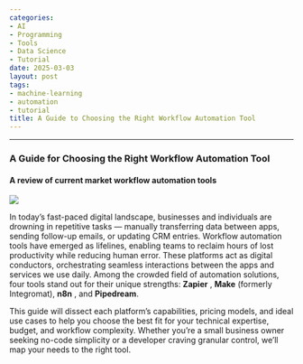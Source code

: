 ```yaml
---
categories:
- AI
- Programming
- Tools
- Data Science
- Tutorial
date: 2025-03-03
layout: post
tags:
- machine-learning
- automation
- tutorial
title: A Guide to Choosing the Right Workflow Automation Tool
---
```



* * *

### A Guide for Choosing the Right Workflow Automation Tool

#### A review of current market workflow automation tools

![](https://cdn-images-1.medium.com/max/800/1*OKkmYSPGHs_-djaVfnrA-w.png)

In today’s fast-paced digital landscape, businesses and individuals are drowning in repetitive tasks — manually transferring data between apps, sending follow-up emails, or updating CRM entries. Workflow automation tools have emerged as lifelines, enabling teams to reclaim hours of lost productivity while reducing human error. These platforms act as digital conductors, orchestrating seamless interactions between the apps and services we use daily. Among the crowded field of automation solutions, four tools stand out for their unique strengths: **Zapier** , **Make** (formerly Integromat), **n8n** , and **Pipedream**.

This guide will dissect each platform’s capabilities, pricing models, and ideal use cases to help you choose the best fit for your technical expertise, budget, and workflow complexity. Whether you’re a small business owner seeking no-code simplicity or a developer craving granular control, we’ll map your needs to the right tool.